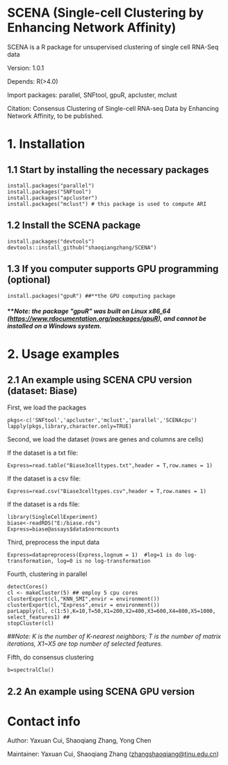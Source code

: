 # SCENA (Single-cell Clustering by Enhancing Network Affinity)

SCENA is a R package for unsupervised clustering of single cell RNA-Seq data

Version: 1.0.1

Depends: R(>4.0)

Import packages: parallel, SNFtool, gpuR, apcluster, mclust

Citation: Consensus Clustering of Single-cell RNA-seq Data by Enhancing Network Affinity, to be published. 

# 1. Installation
## 1.1 Start by installing the necessary packages  
```
install.packages("parallel")
install.packages("SNFtool")
install.packages("apcluster")
install.packages("mclust") # this package is used to compute ARI
```
## 1.2 Install the SCENA package
```
install.packages("devtools")
devtools::install_github("shaoqiangzhang/SCENA")
```
## 1.3 If you computer supports GPU programming (optional)
```
install.packages("gpuR") ##**the GPU computing package
```
#### ***Note: the package "gpuR" was built on Linux x86_64 (https://www.rdocumentation.org/packages/gpuR), and cannot be installed on a Windows system.*

# 2. Usage examples
## 2.1 An example using SCENA CPU version (dataset: Biase)
First, we load the packages
```
pkgs<-c('SNFtool','apcluster','mclust','parallel','SCENAcpu')
lapply(pkgs,library,character.only=TRUE)
```
Second, we load the dataset (rows are genes and columns are cells)

If the dataset is a txt file:
```
Express=read.table("Biase3celltypes.txt",header = T,row.names = 1)
```

If the dataset is a csv file:

```
Express=read.csv("Biase3celltypes.csv",header = T,row.names = 1)
```

If the dataset is a rds file:

```
library(SingleCellExperiment)
biase<-readRDS("E:/biase.rds")
Express=biase@assays$data$normcounts
```
Third, preprocess the input data
```
Express=datapreprocess(Express,lognum = 1)  #log=1 is do log-transformation, log=0 is no log-transformation
```
Fourth, clustering in parallel

```
detectCores()
cl <- makeCluster(5) ## employ 5 cpu cores
clusterExport(cl,"KNN_SMI",envir = environment())
clusterExport(cl,"Express",envir = environment())
parLapply(cl, c(1:5),K=10,T=50,X1=200,X2=400,X3=600,X4=800,X5=1000, select_features1) ## 
stopCluster(cl)
```
*##Note: K is the number of K-nearest neighbors; T is the number of matrix iterations, X1~X5 are top number of selected features.*

Fifth, do consensus clustering
```
b=spectralClu()
```

## 2.2 An example using SCENA GPU version


# Contact info
Author: Yaxuan Cui, Shaoqiang Zhang, Yong Chen

Maintainer: Yaxuan Cui, Shaoqiang Zhang (zhangshaoqiang@tjnu.edu.cn)


